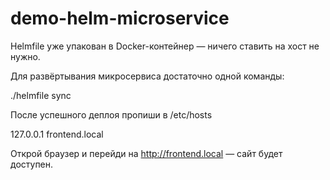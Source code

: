# demo-helm-microservice

Helmfile уже упакован в Docker-контейнер — ничего ставить на хост не нужно.

Для развёртывания микросервиса достаточно одной команды:

./helmfile sync

После успешного деплоя пропиши в /etc/hosts

127.0.0.1  frontend.local


Открой браузер и перейди на http://frontend.local — сайт будет доступен.
